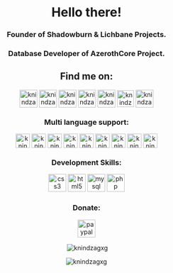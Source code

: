 <h1 align="center">Hello there!</h1>
<h3 align="center">Founder of Shadowburn & Lichbane Projects.</h3>
<h3 align="center">Database Developer of AzerothCore Project.</h3

<h3 align="center"></h3>
<h2 align="center">Find me on:</h2>
<p align="center"><a href="https://shadowburn.net" target="blank"><img align="center" src="http://shadowburn.net/external/social/wow.png" alt="knindzagxg" height="40" width="40" /></a>
<a href="https://facebook.shadowburn.net" target="blank"><img align="center" src="http://shadowburn.net/external/social/facebook.png" alt="knindzagxg" height="40" width="40" /></a>
<a href="https://twitter.shadowburn.net" target="blank"><img align="center" src="http://shadowburn.net/external/social/twitter.png" alt="knindzagxg" height="40" width="40" /></a>
<a href="https://discord.shadowburn.net" target="blank"><img align="center" src="http://shadowburn.net/external/social/discord.png" alt="knindzagxg" height="40" width="40" /></a>
<a href="https://youtube.shadowburn.net" target="blank"><img align="center" src="http://shadowburn.net/external/social/youtube.png" alt="knindzagxg" height="40" width="40" /></a>
<a href="https://patreon.shadowburn.net" target="blank"><img align="center" src="http://shadowburn.net/external/social/patreon.png" alt="knindzagxg" height="38" width="38" /></a>
<a href="https://reddit.shadowburn.net" target="blank"><img align="center" src="http://shadowburn.net/external/social/reddit.png" alt="knindzagxg" height="40" width="40" /></a></p>

<h3 align="center">Multi language support:</h3>
<p align="center">
<a href="#" target="blank"><img align="center" src="http://shadowburn.net/external/countries/usa.png" alt="knindzagxg" height="32" width="32" /></a>
<a href="#" target="blank"><img align="center" src="http://shadowburn.net/external/countries/england.png" alt="knindzagxg" height="32" width="32" /></a>
<a href="#" target="blank"><img align="center" src="http://shadowburn.net/external/countries/serbia.png" alt="knindzagxg" height="32" width="32" /></a>
<a href="#" target="blank"><img align="center" src="http://shadowburn.net/external/countries/montenegro.png" alt="knindzagxg" height="32" width="32" /></a>
<a href="#" target="blank"><img align="center" src="http://shadowburn.net/external/countries/kosovo.png" alt="knindzagxg" height="32" width="32" /></a>
<a href="#" target="blank"><img align="center" src="http://shadowburn.net/external/countries/croatia.png" alt="knindzagxg" height="32" width="32" /></a>
<a href="#" target="blank"><img align="center" src="http://shadowburn.net/external/countries/bosnia.png" alt="knindzagxg" height="32" width="32" /></a>
<a href="#" target="blank"><img align="center" src="http://shadowburn.net/external/countries/macedonia.png" alt="knindzagxg" height="32" width="32" /></a>
<a href="#" target="blank"><img align="center" src="http://shadowburn.net/external/countries/slovenia.png" alt="knindzagxg" height="32" width="32" /></a>
</p>

<h3 align="center">Development Skills:</h3>
<p align="center"> 
<a href="https://www.w3schools.com/css/" target="_blank"> <img src="http://shadowburn.net/external/development/css.png" alt="css3" width="40" height="40"/></a> 
<a href="https://www.w3.org/html/" target="_blank"> <img src="http://shadowburn.net/external/development/html.png" alt="html5" width="40" height="40"/></a> 
<a href="https://www.mysql.com/" target="_blank"> <img src="http://shadowburn.net/external/development/mysql.png" alt="mysql" width="40" height="40"/></a> 
<a href="https://www.php.net" target="_blank"> <img src="http://shadowburn.net/external/development/php.png" alt="php" width="40" height="40"/></a></p>

<h3 align="center">Donate:</h3>
<p align="center"> 
<a href="https://paypal.me/knindza?locale.x=en_US" target="_blank"> <img src="http://shadowburn.net/external/social/paypal.png" alt="paypal" width="40" height="40"/></a></p>

<p align="center">&nbsp;<img align="center" src="https://github-readme-stats.vercel.app/api?username=knindzagxg&show_icons=true" alt="knindzagxg" /></p>
<p align="center"> <img src="https://komarev.com/ghpvc/?username=knindzagxg" alt="knindzagxg" /> </p>
